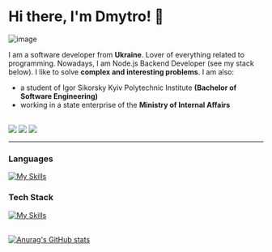 # Hi there, I'm Dmytro! 👋
![image](https://media4.giphy.com/media/v1.Y2lkPTc5MGI3NjExdXl5cmxkbjlkd2gydDdqYzQ0MHlxdzZmM3hqYmZ3ZXU1Z3htZ2l4ayZlcD12MV9pbnRlcm5hbF9naWZfYnlfaWQmY3Q9Zw/VbnUQpnihPSIgIXuZv/giphy.gif)

I am a software developer from **Ukraine**. Lover of everything related to programming. Nowadays, I am Node.js Backend Developer (see my stack below). I like to solve **complex and interesting problems**. I am also:
- a student of Igor Sikorsky Kyiv Polytechnic Institute **(Bachelor of Software Engineering)**
- working in a state enterprise of the **Ministry of Internal Affairs**
<br></br>
<div>
  <a href="mailto:dmytro.lesko@gmail.com" target="_blank" ><img src="https://img.shields.io/badge/Gmail-D14836?style=for-the-badge&logo=gmail&logoColor=white" /></a>
  <a href="https://t.me/dmutre" target="_blank"><img src="https://img.shields.io/badge/Telegram-2CA5E0?style=for-the-badge&logo=telegram&logoColor=white" /></a>
  <a href="https://www.linkedin.com/in/lesko-dmytro" target="_blank"><img src="https://img.shields.io/badge/LinkedIn-0077B5?style=for-the-badge&logo=linkedin&logoColor=white" /></a>
</div>

<hr></hr>

### Languages
[![My Skills](https://skillicons.dev/icons?i=js,ts,go,java)](https://skillicons.dev)
<br>

### Tech Stack
[![My Skills](https://skillicons.dev/icons?i=nestjs,nodejs,express,jest,docker,mongodb,postgres,mysql,redis,rabbitmq,sequelize,prisma,linux,azure,git,kubernetes,docker)](https://skillicons.dev)
<br>
<br>

[![Anurag's GitHub stats](https://github-readme-stats.vercel.app/api?username=dmutre&theme=dark)](https://github.com/anuraghazra/github-readme-stats)
